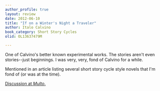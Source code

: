 ```yaml
---
author_profile: true
layout: review
date: 2012-06-10
title: "If on a Winter's Night a Traveler"
author: Italo Calvino
book_category: Short Story Cycles
olid: OL13637479M

---
```

One of Calvino's better known experimental works. The stories aren't even stories--just beginnings. I was very, very, fond of Calvino for a while. 

Mentioned in an article listing several short story cycle style novels that I'm fond of (or was at the time).

[Discussion at *Multo*.](https://multoghost.wordpress.com/2012/06/10/stories-for-the-short-attention-span/)